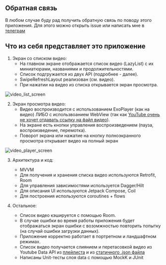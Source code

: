 ## Обратная связь
В любом случае буду рад получить обратную связь по поводу этого приложения. Для этого можно открыть issue или написать мне в [телеграм](https://t.me/plezhaa)

## Что из себя представляет это приложение
1. Экран со списком видео:
    - На главном экране отображается список видео (LazyList) с их миниатюрами, названиями и продолжительностями.
    - Список подгружается из двух API (подробнее - далее).
    - SwipeRefreshLayout реализован (см. видео).
    - При нажатии на видео из списка открывается экран просмотра.

![video_list_screen](https://github.com/user-attachments/assets/658a4b58-392e-4d2a-b7c0-e4bad3a4dceb)

2. Экран просмотра видео:
    - Видео воспроизводится с использованием ЕxoPlayer (как на видео) ЛИБО с использвоанием WebView (так как [YouTube очень не хочет отдавать ссылку на файл видео](https://developer.android.com/media/media3/exoplayer/troubleshooting#can-i-play-youtube-videos-directly-with-exoplayer)).
    - На экране есть кнопки управления воспроизведением (пауза, воспроизведение, перемотка).
    - Поворот экрана или нажатие на кнопку полноэкранного просмотра открывает видео на полный экран
    
![video_player_screen](https://github.com/user-attachments/assets/f8267647-5c5b-44cd-9496-bb53d22c2cf5)

3. Архитектура и код:
    - MVVM
    - Для получения и хранения списка видео используются Retrofit, Room
    - Для управления зависимостями используется Dagger/Hilt
    - Для описания UI используются Jetpack Compose, Сoil
    - Для построения используются coroutines + flows
      
4. Остальное:
    - Список видео кэшируется с помощью Room.
    - В случае ошибки во время работы приложения будет отображаться экран ошибки с возомжностью повторить попытку (на случай ошибки загрузки данных).
    - Приложение корректно работает в портретном и ландшафтном режимах.
    - Список видео получается слиянием и перетасовкой видео из Youtube Data API из [плейлиста](https://www.youtube.com/watch?v=qvTsbk92cxo&list=PLNfqas4TzoJl_Mir3PB6gbCBF0R0EU0gE) и из [статичного .json файла](https://gist.githubusercontent.com/poudyalanil/ca84582cbeb4fc123a13290a586da925/raw/14a27bd0bcd0cd323b35ad79cf3b493dddf6216b/videos.json)
    - Написаны Unit-тесты слоя data с помощью MockK и JUnit
   
